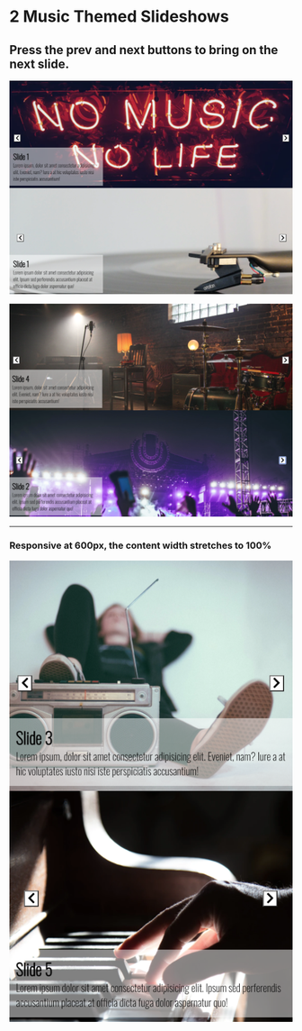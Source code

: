 # 2 Music Themed Slideshows
## Press the prev and next buttons to bring on the next slide.
![Screenshot 1](/images/screenshot1.png)

![Screenshot 2](/images/screenshot2.png)

<hr />

### Responsive at 600px, the content width stretches to 100%

![Screenshot 3](/images/screenshot3.png)